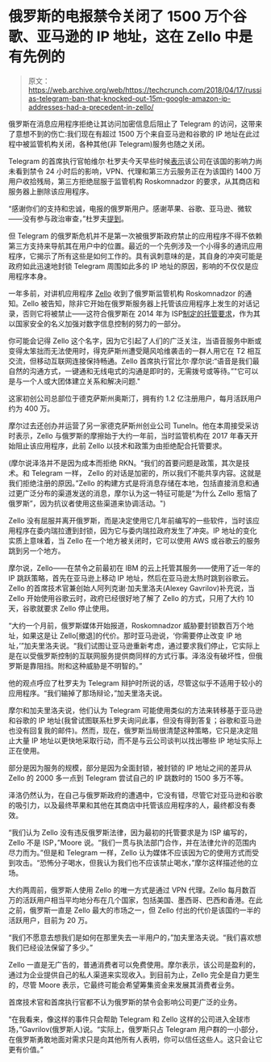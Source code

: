 # 俄罗斯的电报禁令关闭了 1500 万个谷歌、亚马逊的 IP 地址，这在 Zello  中是有先例的

> 原文：<https://web.archive.org/web/https://techcrunch.com/2018/04/17/russias-telegram-ban-that-knocked-out-15m-google-amazon-ip-addresses-had-a-precedent-in-zello/>

俄罗斯在消息应用程序拒绝让其访问加密信息后阻止了 Telegram 的访问，这带来了意想不到的伤亡:我们现在有超过 1500 万个来自亚马逊和谷歌的 IP 地址在此过程中被监管机构关闭，各种其他(非 Telegram)服务也随之关闭。

Telegram 的首席执行官帕维尔·杜罗夫今天早些时候[表示](https://web.archive.org/web/20230324035013/https://techcrunch.com/2018/04/17/telegram-plays-down-russia-block-claiming-no-significant-impact-yet/)该公司在该国的影响力尚未看到禁令 24 小时后的影响，VPN、代理和第三方云服务正在为该国约 1400 万用户收拾残局，第三方拒绝屈服于监管机构 Roskomnadzor 的要求，从其商店和服务器上删除该应用程序。

“感谢你们的支持和忠诚，电报的俄罗斯用户。感谢苹果、谷歌、亚马逊、微软——没有参与政治审查，”杜罗夫[提到](https://web.archive.org/web/20230324035013/https://t.me/durov/77)。

但 Telegram 的俄罗斯危机并不是第一次被俄罗斯政府禁止的应用程序不得不依赖第三方支持来导航其在用户中的位置。最近的一个先例涉及一个小得多的通讯应用程序，它揭示了所有这些是如何工作的。具有讽刺意味的是，其自身的冲突可能是政府如此迅速地封锁 Telegram 周围如此多的 IP 地址的原因，影响的不仅仅是应用程序本身。

一年多前，对讲机应用程序 [Zello](https://web.archive.org/web/20230324035013/http://zello.com/) 收到了俄罗斯监管机构 Roskomnadzor 的通知。Zello 被告知，除非它开始在俄罗斯服务器上托管该应用程序上发生的对话记录，否则它将被禁止——这符合俄罗斯在 2014 年为 ISP[制定的托管要求](https://web.archive.org/web/20230324035013/https://techcrunch.com/2014/07/02/russia-moves-to-ban-online-services-that-dont-store-personal-data-in-russia/)，作为其以国家安全的名义加强对数字信息控制的努力的一部分。

你可能会记得 Zello 这个名字，因为它引起了人们的广泛关注，当语音服务中断或变得太笨拙而无法使用时，得克萨斯州遭受飓风哈维袭击的一群人用它在 T2 相互交流，但移动互联网连接保持畅通。Zello 首席执行官比尔·摩尔说:“语音是我们最自然的沟通方式，一键通和无线电式的沟通是即时的，无需拨号或等待。”"它可以是与一个人或大团体建立关系和解决问题."

这家初创公司总部位于德克萨斯州奥斯汀，拥有约 1.2 亿注册用户，每月活跃用户约为 400 万。

摩尔过去还创办并运营了另一家德克萨斯州创业公司 TuneIn。他在本周接受采访时表示，Zello 与俄罗斯的摩擦始于大约一年前，当时监管机构在 2017 年春天开始阻止该应用程序，此前 Zello 以技术和政策为由拒绝配合托管要求。

(摩尔说泽洛并不是因为成本而拒绝 RKN。“我们的首要问题是政策，其次是技术。和 Telegram 一样， Zello 的对话是加密的，所以我们不能共享内容。这就是我们拒绝注册的原因。”Zello 的构建方式是将消息存储在本地，包括直接消息和通过更广泛分布的渠道发送的消息，摩尔认为这一特征可能是“为什么 Zello 惹恼了俄罗斯”，因为抗议者使用这些渠道来协调活动。")

Zello 没有屈服并离开俄罗斯，而是决定使用它几年前编写的一些软件，当时该应用程序在委内瑞拉遭到封锁，因为它与委内瑞拉政府发生了冲突。IP 地址的变化实质上意味着，当 Zello 在一个地方被关闭时，它可以使用 AWS 或谷歌云的服务跳到另一个地方。

摩尔说，Zello——在禁令之前最初在 IBM 的云上托管其服务——使用了近一年的 IP 跳跃策略，首先在亚马逊上移动 IP 地址，然后在亚马逊太热时跳到谷歌云。Zello 的首席技术官兼创始人阿列克谢·加夫里洛夫(Alexey Gavrilov)补充说，当 Zello 开始使用谷歌云时，政府已经很好地了解了 Zello 的方式，只用了大约 10 天，谷歌就要求 Zello 停止使用。

“大约一个月前，俄罗斯媒体开始报道，Roskomnadzor 威胁要封锁数百万个地址，如果这是让 Zello[撤退]的代价。那时亚马逊说，‘你需要停止改变 IP 地址，’”加夫里洛夫说。“我们试图让亚马逊重新考虑，通过要求我们停止，它实际上是在以受俄罗斯控制的互联网服务提供商同样的方式行事。泽洛没有破坏性，但俄罗斯是靠阻挡。附和这种威胁是不明智的。”

他的观点呼应了杜罗夫为 Telegram 辩护时所说的话，尽管这似乎不适用于较小的应用程序。“我们输掉了那场辩论，”加夫里洛夫说。

摩尔和加夫里洛夫说，他们认为 Telegram 可能使用类似的方法来转移基于亚马逊和谷歌的 IP 地址(我曾试图联系杜罗夫询问此事，但没有得到答复；谷歌和亚马逊也没有回复我的邮件)。然而，现在，俄罗斯当局很清楚这种策略，它只是决定阻止大量 IP 地址以更快地采取行动，而不是与云公司谈判以找出哪些 IP 地址实际上正在使用。

部分是因为服务的规模，部分是因为全面封锁，被封锁的 IP 地址之间的差异从 Zello 的 2000 多一点到 Telegram 尝试自己的 IP 跳数时的 1500 多万不等。

泽洛仍然认为，在自己与俄罗斯政府的遭遇中，它没有错，尽管它对亚马逊和谷歌的吸引力，以及最终苹果和其他在其商店中托管该应用程序的人，最终都没有奏效。

“我们认为 Zello 没有违反俄罗斯法律，因为最初的托管要求是为 ISP 编写的，Zello 不是 ISP，”Moore 说。“我们一贯与执法部门合作，并在法律允许的范围内尽力而为。”但是和 Telegram 一样，Zello 认为媒体不应该因为它的使用方式而受到攻击。“恐怖分子喝水，但我认为我们也不应该禁止喝水，”摩尔这样描述他的立场。

大约两周前，俄罗斯人使用 Zello 的唯一方式是通过 VPN 代理。Zello 每月数百万的活跃用户相当平均地分布在几个国家，包括美国、墨西哥、巴西和香港。在此之前，俄罗斯一直是 Zello 最大的市场之一，但 Zello 付出的代价是该国约一半的活跃用户，目前为 20 万。

“我们不愿意去想我们是如何在那里失去一半用户的，”加夫里洛夫说。“我们喜欢想我们已经设法保留了多少。”

Zello 一直是无广告的，普通消费者可以免费使用。摩尔表示，该公司是盈利的，通过为企业提供自己的私人渠道来实现收入。到目前为止，Zello 完全是自力更生的，尽管 Moore 表示，它最终可能会希望筹集资金来发展其消费者业务。

首席技术官和首席执行官都不认为俄罗斯的禁令会影响公司更广泛的业务。

“在我看来，像这样的事件只会帮助 Telegram 和 Zello 这样的公司进入全球市场，”Gavrilov(俄罗斯人)说。“实际上，俄罗斯只占 Telegram 用户群的一小部分，在俄罗斯勇敢地面对需求只是向其他所有人表明，你可以信任这些人。这只会让它更有价值。”